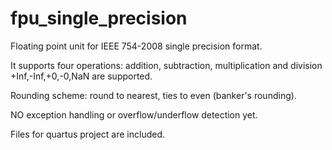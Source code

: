 # fpu_single_precision
Floating point unit for IEEE 754-2008 single precision format.

It supports four operations: addition, subtraction, multiplication and division
+Inf,-Inf,+0,-0,NaN are supported.

Rounding scheme: round to nearest, ties to even (banker's rounding).

NO exception handling or overflow/underflow detection yet.

Files for quartus project are included.
